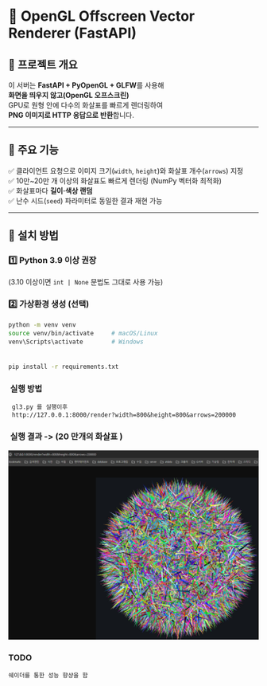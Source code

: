 # 🎯 OpenGL Offscreen Vector Renderer (FastAPI)

## 📘 프로젝트 개요
이 서버는 **FastAPI + PyOpenGL + GLFW**를 사용해  
**화면을 띄우지 않고(OpenGL 오프스크린)**  
GPU로 원형 안에 다수의 화살표를 빠르게 렌더링하여  
**PNG 이미지로 HTTP 응답으로 반환**합니다.

---

## 🧩 주요 기능
✅ 클라이언트 요청으로 이미지 크기(`width`, `height`)와 화살표 개수(`arrows`) 지정  
✅ 10만~20만 개 이상의 화살표도 빠르게 렌더링 (NumPy 벡터화 최적화)  
✅ 화살표마다 **길이·색상 랜덤**  
✅ 난수 시드(`seed`) 파라미터로 동일한 결과 재현 가능  

---

## 🧱 설치 방법

### 1️⃣ Python 3.9 이상 권장  
(3.10 이상이면 `int | None` 문법도 그대로 사용 가능)

### 2️⃣ 가상환경 생성 (선택)
```bash
python -m venv venv
source venv/bin/activate     # macOS/Linux
venv\Scripts\activate        # Windows


pip install -r requirements.txt
```

### ️ 실행 방법
```
 gl3.py 를 실행이후 
 http://127.0.0.1:8000/render?width=800&height=800&arrows=200000
```

### ️ 실행 결과 -> (20 만개의 화살표 )
![img.png](img.png)


### ️TODO
```
쉐이더를 통한 성능 향샹을 함

``` 


